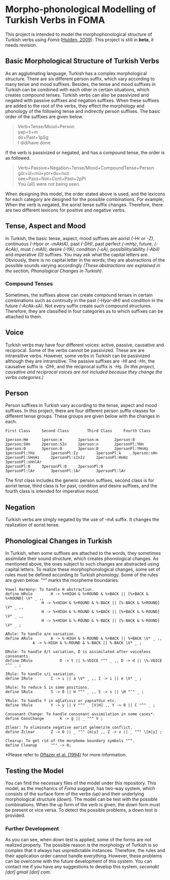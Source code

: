 # Morpho-phonological Modelling of Turkish Verbs in FOMA
This project is intended to model the morphophonological structure of Turkish verbs using _Foma_ ([Hulden, 2009](https://fomafst.github.io/)). This project is still in **beta**, it needs revision. 
## Basic Morphological Structure of Turkish Verbs
As an agglutinating language, Turkish has a complex morphological structure. There are six different person suffix, which vary according to many tense and mood suffixes. Besides, the tense and mood suffixes in Turkish can be combined with each other in certain situations, which creates compound tenses. Turkish verbs can also be passivized and negated with passive suffixes and negation suffixes. When these suffixes are added to the root of the verbs, they effect the morphology and phonology of the following tense and indirectly person suffixes. The basic order of the suffixes are given below.
 
> Verb+Tense/Mood+Person\
yap+tı+m\
do+Past+1pSg\
I did/have done.

If the verb is passivized or negated, and has a compound tense, the order is as followed.
 
> Verb+Passive+Negation+Tense/Mood+CompoundTense+Person\
gör+ül+mü+yor+du+nuz\
see+Pass+Not+Cont+Past+2pPl\
You (all) were not being seen.

When designing this model, the order stated above is used, and the lexicons for each category are designed for the possible combinations. For example, When the verb is negated, the aorist tense suffix changes. Therefore, there are two different lexicons for positive and negative verbs. 
## Tense, Aspect and Mood
In Turkish, the basic tense, aspect, mood suffixes are aorist _(-Hr or -Z)_, continuous _(-Hyor_ or _-mAktA)_, past _(-DH)_, past perfect _(-mHş)_, future, _(-AcAk)_, must _(-mAlI)_, desire _(-YA)_, condition _(-sA)_, possibility/ability _(-Abil)_ and imperative _(0)_ suffixes. You may ask what the capital letters are. Obviously, there is no capital letter in the words; they are abstractions of the possible sounds varying accordingly _(These abstractions are explained in the section, Phonological Changes in Turkish)_.  
### Compound Tenses
 Sometimes, the suffixes above can create compound tenses in certain combinations such as continuity in the past _(-Hyor-dH)_ and condition in the future _(-AcAk-sA)_. Not every suffix create such compound structures. Therefore, they are classified in four categories as to which suffixes can be attached to them. 
## Voice
Turkish verbs may have four different voices: active, passive, causative and reciprocal. Some of the verbs cannot be passivized. These are are intransitive verbs. However, some verbs in Turkish can be passivized although they are intransitive. The passive suffixes are _-Hl_ and _-Hn_, the causative suffix is _-DHr_, and the reciprocal suffix is _-Hş_. _(In this project, causative and reciprocal voices are not included because they change the verbs categories.)_ 
## Person
Person suffixes in Turkish vary according to the tense, aspect and mood suffixes. In this project, there are four different person suffix classes for different tense groups. These groups are given below with the changes in each.
```
First Class		Second Class		Third Class		Fourth Class

1person:Hm		1person:m		1person:m		2person:0
2person:SHn		2person:SIn		2person:n		2personPl:YHn
3person:0		3person:0		3person:0		2personPl:YHnHz
1personPl:YHz		1personPl:Iz		1personPl:k		3person:sHn
2personPl:SHnHz		2personPl:sInIz		2personPl:HnHz		3personPl:sHnlAr
3personPl:0		3personPl:0		3personPl:0
3personPl:lAr		3personPl:lAr		3personPl:lAr
```
The first class includes the generic person suffixes, second class is for aorist tense, third class is for past, condition and desire suffixes, and the fourth class is intended for imperative mood. 
## Negation
Turkish verbs are simply negated by the use of _-mA_ suffix. It changes the realization of aorist tense.
## Phonological Changes in Turkish
In Turkish, when some suffixes are attached to the words, they sometimes assimilate their sound structure, which creates phonological changes. As mentioned above, the ones subject to such changes are abstracted using capital letters. To realize these morphophonological changes, some set of rules must be defined according to Turkish phonology. Some of the rules are given below. _"^"_ marks the morpheme boundaries.

```
Vowel Harmony: To handle H abstraction.
define HRule  		H -> %+HIGH & %+ROUND & %+BACK || [%+BACK & %+ROUND] \V* _ ,,
         		H -> %+HIGH & %+ROUND & %-BACK || [%-BACK & %+ROUND] \V* _ ,,
          		H -> %+HIGH & %-ROUND & %+BACK || [%+BACK & %-ROUND] \V* _ ,,
          		H -> %+HIGH & %-ROUND & %-BACK || [%-BACK & %-ROUND] \V* _ ;

ARule: To handle a/e variation.
define ARule  		A -> %-HIGH & %-ROUND & %+BACK || %+BACK \V* _ ,,
			A -> %-HIGH & %-ROUND & %-BACK || %-BACK \V* _ ;

DRule: To handle d/t variation, D is assimilated after voiceless consonants.
define DRule        	D -> t || %-VOICE "^" _ ,, D -> d || \%-VOICE "^" _ ;

IRule: To handle ı/i variation.
define IRule    	I -> ı || a \V* _ ,, I -> i || e \V* _ ;

SRule: To reduce S in some positions.
define SRule   		S -> 0 || H "^" _ ,, S -> s || \H "^" _ ;

YRule: To handle Y in ağlaYınız or yapsaYdın etc.
define YRule    	Y -> y || V "^" _ [V|H] ,, Y -> 0 || C "^" _ ;

Consonant Change: To handle consonant assimilation in some cases*. 
define ConsChange   	k -> ğ || _ "^" V ;

ZClear: To eliminate negative aorist gelme(z)m conflict.
define Zclear   	Z -> 0 || _ "^" [m|y] ,, Z -> z || _ "^" \[m|y] ;

Clearup: To get rid of the morpheme boundary symbols "^".
define Cleanup		"^" -> 0;
```
*Please refer to [Oflazer et al. (1994)](https://pdfs.semanticscholar.org/ec7f/c4cc14757addef6ba1cec3902bddb6e983a6.pdf)
for more information.

## Testing the Model
You can find the necessary files of the model under this repository. This model, as the mechanics of _Foma_ suggest, has two-way system, which consists of the surface form of the verbs _(up)_ and their underlying morphological structure _(down)_. The model can be test with the possible combinations. When the _up_ form of the verb is given, the _down_ form must be present or vice versa. To detect the possible problems, a down test is provided. 
### Further Development
As you can see, when down test is applied, some of the forms are not realized properly. The possible reason is the morphology of Turkish is so complex that it always has unpredictable instances. Therefore, the rules and their application order cannot handle everything. However, these problems can be overcome with the future development of this system. You can contact me if you have any suggestions to develop this system, _secanakt [dot] gmail [dot] com_.
